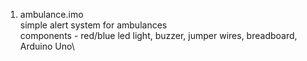 1. ambulance.imo\
simple alert system for ambulances\
components - red/blue led light, buzzer, jumper wires, breadboard, Arduino Uno\

